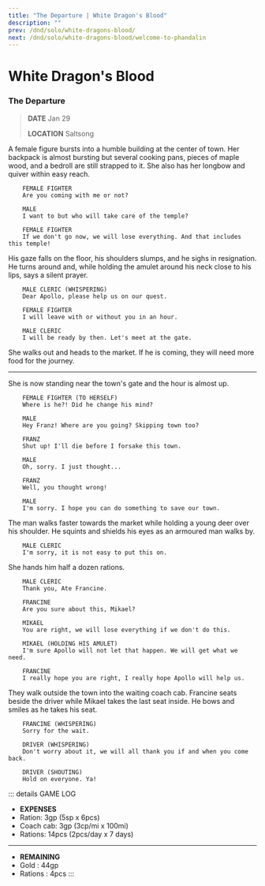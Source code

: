 ```yaml
---
title: "The Departure | White Dragon's Blood"
description: ""
prev: /dnd/solo/white-dragons-blood/
next: /dnd/solo/white-dragons-blood/welcome-to-phandalin
---
```


# White Dragon's Blood
### The Departure

> **DATE** Jan 29
>
> **LOCATION** Saltsong

A female figure bursts into a humble building at the center of town. Her backpack is almost bursting but several cooking pans, pieces of maple wood, and a bedroll are still strapped to it. She also has her longbow and quiver within easy reach.

```
    FEMALE FIGHTER
    Are you coming with me or not?

    MALE
    I want to but who will take care of the temple?

    FEMALE FIGHTER
    If we don't go now, we will lose everything. And that includes this temple!
```

His gaze falls on the floor, his shoulders slumps, and he sighs in resignation. He turns around and, while holding the amulet around his neck close to his lips, says a silent prayer.

```
    MALE CLERIC (WHISPERING)
    Dear Apollo, please help us on our quest.

    FEMALE FIGHTER
    I will leave with or without you in an hour.

    MALE CLERIC
    I will be ready by then. Let's meet at the gate.
```

She walks out and heads to the market. If he is coming, they will need more food for the journey.

- - -

She is now standing near the town's gate and the hour is almost up.

```
    FEMALE FIGHTER (TO HERSELF)
    Where is he?! Did he change his mind?

    MALE
    Hey Franz! Where are you going? Skipping town too?

    FRANZ
    Shut up! I'll die before I forsake this town.

    MALE
    Oh, sorry. I just thought...

    FRANZ
    Well, you thought wrong!

    MALE
    I'm sorry. I hope you can do something to save our town.
```

The man walks faster towards the market while holding a young deer over his shoulder. He squints and shields his eyes as an armoured man walks by.

```
    MALE CLERIC
    I'm sorry, it is not easy to put this on.
```

She hands him half a dozen rations.

```
    MALE CLERIC
    Thank you, Ate Francine.

    FRANCINE
    Are you sure about this, Mikael?

    MIKAEL
    You are right, we will lose everything if we don't do this.

    MIKAEL (HOLDING HIS AMULET)
    I'm sure Apollo will not let that happen. We will get what we need.

    FRANCINE
    I really hope you are right, I really hope Apollo will help us.
```

They walk outside the town into the waiting coach cab. Francine seats beside the driver while Mikael takes the last seat inside. He bows and smiles as he takes his seat.

```
    FRANCINE (WHISPERING)
    Sorry for the wait.

    DRIVER (WHISPERING)
    Don't worry about it, we will all thank you if and when you come back.
    
    DRIVER (SHOUTING)
    Hold on everyone. Ya! 
```

::: details GAME LOG
- **EXPENSES**
- Ration: 3gp (5sp x 6pcs)
- Coach cab: 3gp (3cp/mi x 100mi)
- Rations: 14pcs (2pcs/day x 7 days)

- - -

- **REMAINING**
- Gold : 44gp
- Rations : 4pcs
:::

